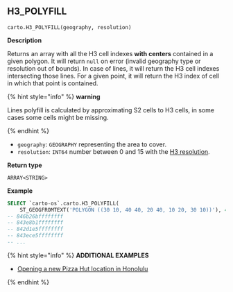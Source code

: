 ## H3_POLYFILL

```sql:signature
carto.H3_POLYFILL(geography, resolution)
```

**Description**

Returns an array with all the H3 cell indexes **with centers** contained in a given polygon. It will return `null` on error (invalid geography type or resolution out of bounds). In case of lines, it will return the H3 cell indexes intersecting those lines. For a given point, it will return the H3 index of cell in which that point is contained.

{% hint style="info" %}
**warning**

Lines polyfill is calculated by approximating S2 cells to H3 cells, in some cases some cells might be missing.

{% endhint %}

* `geography`: `GEOGRAPHY` representing the area to cover.
* `resolution`: `INT64` number between 0 and 15 with the [H3 resolution](https://h3geo.org/docs/core-library/restable).

**Return type**

`ARRAY<STRING>`


**Example**


```sql
SELECT `carto-os`.carto.H3_POLYFILL(
    ST_GEOGFROMTEXT('POLYGON ((30 10, 40 40, 20 40, 10 20, 30 10))'), 4);
-- 846b26bffffffff
-- 843e8b1ffffffff
-- 842d1e5ffffffff
-- 843ece5ffffffff
-- ...
```

{% hint style="info" %}
**ADDITIONAL EXAMPLES**


* [Opening a new Pizza Hut location in Honolulu](/analytics-toolbox-bigquery/examples/opening-a-new-pizza-hut-location-in-honolulu/)

{% endhint %}